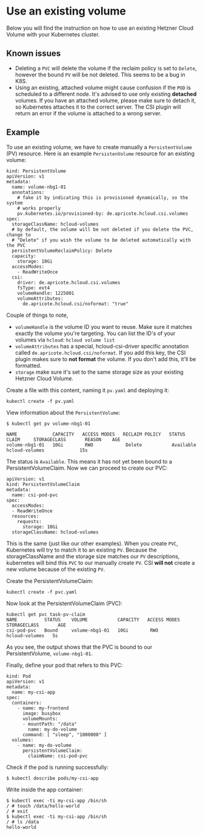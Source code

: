 # Use an existing volume

Below you will find the instruction on how to use an existing Hetzner Cloud Volume with your Kubernetes cluster.

## Known issues

- Deleting a `PVC` will delete the volume if the reclaim policy is set
  to `Delete`, however the bound `PV` will be not deleted. This seems to be a
  bug in K8S.
- Using an existing, attached volume might cause confusion if the `POD` is
  scheduled to a different node. It's advised to use only existing **detached**
  volumes. If you have an attached volume, please make sure to detach it, so
  Kubernetes attaches it to the correct server. The CSI plugin will return an
  error if the volume is attached to a wrong server.

## Example

To use an existing volume, we have to create manually a `PersistentVolume` (PV)
resource. Here is an example `PersistenVolume` resource for an existing volume:

```
kind: PersistentVolume
apiVersion: v1
metadata:
  name: volume-nbg1-01
  annotations:
    # fake it by indicating this is provisioned dynamically, so the system
    # works properly
    pv.kubernetes.io/provisioned-by: de.apricote.hcloud.csi.volumes
spec:
  storageClassName: hcloud-volumes
  # by default, the volume will be not deleted if you delete the PVC, change to
  # "Delete" if you wish the volume to be deleted automatically with the PVC
  persistentVolumeReclaimPolicy: Delete
  capacity:
    storage: 10Gi
  accessModes:
    - ReadWriteOnce
  csi:
    driver: de.apricote.hcloud.csi.volumes
    fsType: ext4
    volumeHandle: 1225801
    volumeAttributes:
      de.apricote.hcloud.csi/noformat: "true"
```

Couple of things to note,

- `volumeHandle` is the volume ID you want to reuse. Make sure it matches exactly the volume you're targeting. You can list the ID's of your volumes via `hcloud`: `hcloud volume list`
- `volumeAttributes` has a special, hcloud-csi-driver specific annotation called `de.apricote.hcloud.csi/noformat`. If you add this key, the CSI plugin makes sure to **not format** the volume. If you don't add this, it'll be formatted.
- `storage` make sure it's set to the same storage size as your existing Hetzner Cloud Volume.

Create a file with this content, naming it `pv.yaml` and deploying it:

```
kubectl create -f pv.yaml
```

View information about the `PersistentVolume`:

```
$ kubectl get pv volume-nbg1-01

NAME             CAPACITY   ACCESS MODES   RECLAIM POLICY   STATUS      CLAIM     STORAGECLASS       REASON    AGE
volume-nbg1-01   10Gi        RWO            Delete           Available             hcloud-volumes             15s
```

The status is `Available`. This means it has not yet been bound to a
PersistentVolumeClaim. Now we can proceed to create our PVC:

```
apiVersion: v1
kind: PersistentVolumeClaim
metadata:
  name: csi-pod-pvc
spec:
  accessModes:
  - ReadWriteOnce
  resources:
    requests:
      storage: 10Gi
  storageClassName: hcloud-volumes
```

This is the same (just like our other examples). When you create `PVC`,
Kubernetes will try to match it to an existing `PV`. Because the
storageClassName and the storage size matches our `PV` descriptions, kubernetes
will bind this `PVC` to our manually create `PV`. CSI **will not** create a new
volume because of the existing `PV`.

Create the PersistentVolumeClaim:

```
kubectl create -f pvc.yaml
```

Now look at the PersistentVolumeClaim (PVC):

```
kubectl get pvc task-pv-claim
NAME          STATUS    VOLUME           CAPACITY   ACCESS MODES   STORAGECLASS       AGE
csi-pod-pvc   Bound     volume-nbg1-01   10Gi        RWO            hcloud-volumes   5s
```

As you see, the output shows that the PVC is bound to our PersistentVolume, `volume-nbg1-01`.

Finally, define your pod that refers to this PVC:

```
kind: Pod
apiVersion: v1
metadata:
  name: my-csi-app
spec:
  containers:
    - name: my-frontend
      image: busybox
      volumeMounts:
      - mountPath: "/data"
        name: my-do-volume
      command: [ "sleep", "1000000" ]
  volumes:
    - name: my-do-volume
      persistentVolumeClaim:
        claimName: csi-pod-pvc
```

Check if the pod is running successfully:

```
$ kubectl describe pods/my-csi-app
```

Write inside the app container:

```
$ kubectl exec -ti my-csi-app /bin/sh
/ # touch /data/hello-world
/ # exit
$ kubectl exec -ti my-csi-app /bin/sh
/ # ls /data
hello-world
```
